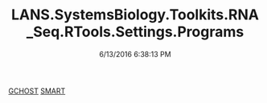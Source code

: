 ﻿---
title: LANS.SystemsBiology.Toolkits.RNA_Seq.RTools.Settings.Programs
date: 6/13/2016 6:38:13 PM
---

[GCHOST](T-LANS.SystemsBiology.Toolkits.RNA_Seq.RTools.Settings.Programs.GCHOST.html)
[SMART](T-LANS.SystemsBiology.Toolkits.RNA_Seq.RTools.Settings.Programs.SMART.html)
